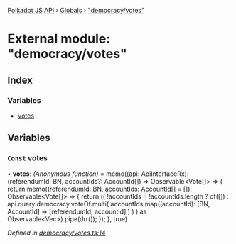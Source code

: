 [Polkadot JS API](../README.md) › [Globals](../globals.md) › ["democracy/votes"](_democracy_votes_.md)

# External module: "democracy/votes"

## Index

### Variables

* [votes](_democracy_votes_.md#const-votes)

## Variables

### `Const` votes

• **votes**: *(Anonymous function)* =  memo((api: ApiInterfaceRx): (referendumId: BN, accountIds?: AccountId[]) => Observable<Vote[]> => {
  return memo((referendumId: BN, accountIds: AccountId[] = []): Observable<Vote[]> => {
    return ((
      !accountIds || !accountIds.length
        ? of([])
        : api.query.democracy.voteOf.multi(
          accountIds.map((accountId): [BN, AccountId] =>
            [referendumId, accountId]
          )
        )
    ) as Observable<Vec<Vote>>).pipe(drr());
  });
}, true)

*Defined in [democracy/votes.ts:14](https://github.com/polkadot-js/api/blob/8d3cb72189/packages/api-derive/src/democracy/votes.ts#L14)*
